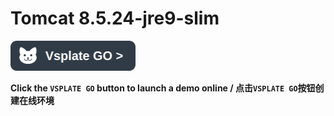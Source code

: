 # Tomcat 8.5.24-jre9-slim

<a href="https://www.vsplate.com/?docker-compose=https://github.com/vsplate/dcenvs/tomcat/8.5.24-jre9-slim"><img alt="VSPLATE GO" src="https://raw.githubusercontent.com/vsplate/images/master/vsgo_btn.png" width="200px"></a>

**Click the `VSPLATE GO` button to launch a demo online / 点击`VSPLATE GO`按钮创建在线环境**